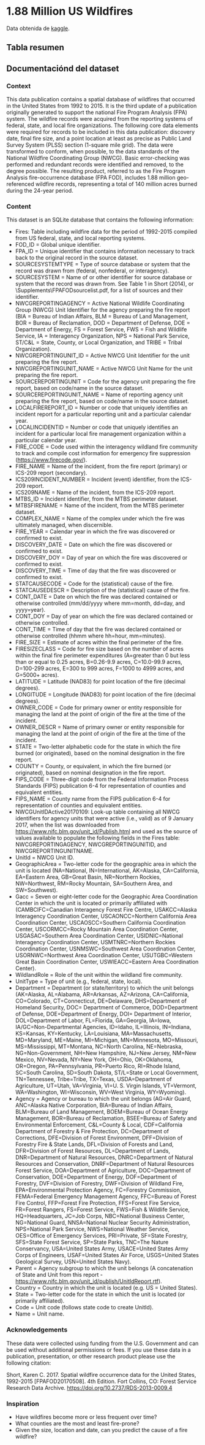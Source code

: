 # 1.88 Million US Wildfires

Data obtenida de [kaggle](https://www.kaggle.com/rtatman/188-million-us-wildfires).

## Tabla resumen

## Documentaciónd del dataset

### Context

This data publication contains a spatial database of wildfires that occurred in the United States from 1992 to 2015. It is the third update of a publication originally generated to support the national Fire Program Analysis (FPA) system. The wildfire records were acquired from the reporting systems of federal, state, and local fire organizations. The following core data elements were required for records to be included in this data publication: discovery date, final fire size, and a point location at least as precise as Public Land Survey System (PLSS) section (1-square mile grid). The data were transformed to conform, when possible, to the data standards of the National Wildfire Coordinating Group (NWCG). Basic error-checking was performed and redundant records were identified and removed, to the degree possible. The resulting product, referred to as the Fire Program Analysis fire-occurrence database (FPA FOD), includes 1.88 million geo-referenced wildfire records, representing a total of 140 million acres burned during the 24-year period.

### Content

This dataset is an SQLite database that contains the following information:

* Fires: Table including wildfire data for the period of 1992-2015 compiled from US federal, state, and local reporting systems.
* FOD_ID = Global unique identifier.
* FPA_ID = Unique identifier that contains information necessary to track back to the original record in the source dataset.
* SOURCESYSTEMTYPE = Type of source database or system that the record was drawn from (federal, nonfederal, or interagency).
* SOURCESYSTEM = Name of or other identifier for source database or system that the record was drawn from. See Table 1 in Short (2014), or \Supplements\FPAFODsourcelist.pdf, for a list of sources and their identifier.
* NWCGREPORTINGAGENCY = Active National Wildlife Coordinating Group (NWCG) Unit Identifier for the agency preparing the fire report (BIA = Bureau of Indian Affairs, BLM = Bureau of Land Management, BOR = Bureau of Reclamation, DOD = Department of Defense, DOE = Department of Energy, FS = Forest Service, FWS = Fish and Wildlife Service, IA = Interagency Organization, NPS = National Park Service, ST/C&L = State, County, or Local Organization, and TRIBE = Tribal Organization).
* NWCGREPORTINGUNIT_ID = Active NWCG Unit Identifier for the unit preparing the fire report.
* NWCGREPORTINGUNIT_NAME = Active NWCG Unit Name for the unit preparing the fire report.
* SOURCEREPORTINGUNIT = Code for the agency unit preparing the fire report, based on code/name in the source dataset.
* SOURCEREPORTINGUNIT_NAME = Name of reporting agency unit preparing the fire report, based on code/name in the source dataset.
* LOCALFIREREPORT_ID = Number or code that uniquely identifies an incident report for a particular reporting unit and a particular calendar year.
* LOCALINCIDENTID = Number or code that uniquely identifies an incident for a particular local fire management organization within a particular calendar year.
* FIRE_CODE = Code used within the interagency wildland fire community to track and compile cost information for emergency fire suppression (https://www.firecode.gov/).
* FIRE_NAME = Name of the incident, from the fire report (primary) or ICS-209 report (secondary).
* ICS209INCIDENT_NUMBER = Incident (event) identifier, from the ICS-209 report.
* ICS209NAME = Name of the incident, from the ICS-209 report.
* MTBS_ID = Incident identifier, from the MTBS perimeter dataset.
* MTBSFIRENAME = Name of the incident, from the MTBS perimeter dataset.
* COMPLEX_NAME = Name of the complex under which the fire was ultimately managed, when discernible.
* FIRE_YEAR = Calendar year in which the fire was discovered or confirmed to exist.
* DISCOVERY_DATE = Date on which the fire was discovered or confirmed to exist.
* DISCOVERY_DOY = Day of year on which the fire was discovered or confirmed to exist.
* DISCOVERY_TIME = Time of day that the fire was discovered or confirmed to exist.
* STATCAUSECODE = Code for the (statistical) cause of the fire.
* STATCAUSEDESCR = Description of the (statistical) cause of the fire.
* CONT_DATE = Date on which the fire was declared contained or otherwise controlled (mm/dd/yyyy where mm=month, dd=day, and yyyy=year).
* CONT_DOY = Day of year on which the fire was declared contained or otherwise controlled.
* CONT_TIME = Time of day that the fire was declared contained or otherwise controlled (hhmm where hh=hour, mm=minutes).
* FIRE_SIZE = Estimate of acres within the final perimeter of the fire.
* FIRESIZECLASS = Code for fire size based on the number of acres within the final fire perimeter expenditures (A=greater than 0 but less than or equal to 0.25 acres, B=0.26-9.9 acres, C=10.0-99.9 acres, D=100-299 acres, E=300 to 999 acres, F=1000 to 4999 acres, and G=5000+ acres).
* LATITUDE = Latitude (NAD83) for point location of the fire (decimal degrees).
* LONGITUDE = Longitude (NAD83) for point location of the fire (decimal degrees).
* OWNER_CODE = Code for primary owner or entity responsible for managing the land at the point of origin of the fire at the time of the incident.
* OWNER_DESCR = Name of primary owner or entity responsible for managing the land at the point of origin of the fire at the time of the incident.
* STATE = Two-letter alphabetic code for the state in which the fire burned (or originated), based on the nominal designation in the fire report.
* COUNTY = County, or equivalent, in which the fire burned (or originated), based on nominal designation in the fire report.
* FIPS_CODE = Three-digit code from the Federal Information Process Standards (FIPS) publication 6-4 for representation of counties and equivalent entities.
* FIPS_NAME = County name from the FIPS publication 6-4 for representation of counties and equivalent entities.
* NWCGUnitIDActive20170109: Look-up table containing all NWCG identifiers for agency units that were active (i.e., valid) as of 9 January 2017, when the list was downloaded from https://www.nifc.blm.gov/unit_id/Publish.html and used as the source of values available to populate the following fields in the Fires table: NWCGREPORTINGAGENCY, NWCGREPORTINGUNITID, and NWCGREPORTINGUNITNAME.
* UnitId = NWCG Unit ID.
* GeographicArea = Two-letter code for the geographic area in which the unit is located (NA=National, IN=International, AK=Alaska, CA=California, EA=Eastern Area, GB=Great Basin, NR=Northern Rockies, NW=Northwest, RM=Rocky Mountain, SA=Southern Area, and SW=Southwest).
* Gacc = Seven or eight-letter code for the Geographic Area Coordination Center in which the unit is located or primarily affiliated with (CAMBCIFC=Canadian Interagency Forest Fire Centre, USAKCC=Alaska Interagency Coordination Center, USCAONCC=Northern California Area Coordination Center, USCAOSCC=Southern California Coordination Center, USCORMCC=Rocky Mountain Area Coordination Center, USGASAC=Southern Area Coordination Center, USIDNIC=National Interagency Coordination Center, USMTNRC=Northern Rockies Coordination Center, USNMSWC=Southwest Area Coordination Center, USORNWC=Northwest Area Coordination Center, USUTGBC=Western Great Basin Coordination Center, USWIEACC=Eastern Area Coordination Center).
* WildlandRole = Role of the unit within the wildland fire community.
* UnitType = Type of unit (e.g., federal, state, local).
* Department = Department (or state/territory) to which the unit belongs (AK=Alaska, AL=Alabama, AR=Arkansas, AZ=Arizona, CA=California, CO=Colorado, CT=Connecticut, DE=Delaware, DHS=Department of Homeland Security, DOC= Department of Commerce, DOD=Department of Defense, DOE=Department of Energy, DOI= Department of Interior, DOL=Department of Labor, FL=Florida, GA=Georgia, IA=Iowa, IA/GC=Non-Departmental Agencies, ID=Idaho, IL=Illinois, IN=Indiana, KS=Kansas, KY=Kentucky, LA=Louisiana, MA=Massachusetts, MD=Maryland, ME=Maine, MI=Michigan, MN=Minnesota, MO=Missouri, MS=Mississippi, MT=Montana, NC=North Carolina, NE=Nebraska, NG=Non-Government, NH=New Hampshire, NJ=New Jersey, NM=New Mexico, NV=Nevada, NY=New York, OH=Ohio, OK=Oklahoma, OR=Oregon, PA=Pennsylvania, PR=Puerto Rico, RI=Rhode Island, SC=South Carolina, SD=South Dakota, ST/L=State or Local Government, TN=Tennessee, Tribe=Tribe, TX=Texas, USDA=Department of Agriculture, UT=Utah, VA=Virginia, VI=U. S. Virgin Islands, VT=Vermont, WA=Washington, WI=Wisconsin, WV=West Virginia, WY=Wyoming).
* Agency = Agency or bureau to which the unit belongs (AG=Air Guard, ANC=Alaska Native Corporation, BIA=Bureau of Indian Affairs, BLM=Bureau of Land Management, BOEM=Bureau of Ocean Energy Management, BOR=Bureau of Reclamation, BSEE=Bureau of Safety and Environmental Enforcement, C&L=County & Local, CDF=California Department of Forestry & Fire Protection, DC=Department of Corrections, DFE=Division of Forest Environment, DFF=Division of Forestry Fire & State Lands, DFL=Division of Forests and Land, DFR=Division of Forest Resources, DL=Department of Lands, DNR=Department of Natural Resources, DNRC=Department of Natural Resources and Conservation, DNRF=Department of Natural Resources Forest Service, DOA=Department of Agriculture, DOC=Department of Conservation, DOE=Department of Energy, DOF=Department of Forestry, DVF=Division of Forestry, DWF=Division of Wildland Fire, EPA=Environmental Protection Agency, FC=Forestry Commission, FEMA=Federal Emergency Management Agency, FFC=Bureau of Forest Fire Control, FFP=Forest Fire Protection, FFS=Forest Fire Service, FR=Forest Rangers, FS=Forest Service, FWS=Fish & Wildlife Service, HQ=Headquarters, JC=Job Corps, NBC=National Business Center, NG=National Guard, NNSA=National Nuclear Security Administration, NPS=National Park Service, NWS=National Weather Service, OES=Office of Emergency Services, PRI=Private, SF=State Forestry, SFS=State Forest Service, SP=State Parks, TNC=The Nature Conservancy, USA=United States Army, USACE=United States Army Corps of Engineers, USAF=United States Air Force, USGS=United States Geological Survey, USN=United States Navy).
* Parent = Agency subgroup to which the unit belongs (A concatenation of State and Unit from this report - https://www.nifc.blm.gov/unit_id/publish/UnitIdReport.rtf).
* Country = Country in which the unit is located (e.g. US = United States).
* State = Two-letter code for the state in which the unit is located (or primarily affiliated).
* Code = Unit code (follows state code to create UnitId).
* Name = Unit name.

### Acknowledgements

These data were collected using funding from the U.S. Government and can be used without additional permissions or fees. If you use these data in a publication, presentation, or other research product please use the following citation:

Short, Karen C. 2017. Spatial wildfire occurrence data for the United States, 1992-2015 [FPAFOD20170508]. 4th Edition. Fort Collins, CO: Forest Service Research Data Archive. https://doi.org/10.2737/RDS-2013-0009.4

### Inspiration

* Have wildfires become more or less frequent over time?
* What counties are the most and least fire-prone?
* Given the size, location and date, can you predict the cause of a fire wildfire?